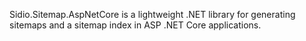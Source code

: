 Sidio.Sitemap.AspNetCore is a lightweight .NET library for generating sitemaps and a sitemap index in ASP .NET Core applications.
